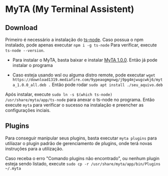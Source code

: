 # MyTA (My Terminal Assistent)


## Download
Primeiro é necessário a instalação do [ts-node](https://github.com/TypeStrong/ts-node).
Caso possua o npm instalado, pode apenas executar `npm i -g ts-node`
Para verificar, execute `ts-node --version`.

* Para instalar o MyTA, basta baixar e instalar [MyTA 1.0.0](https://drive.google.com/file/d/1YXknTpYO9ECiz8gPfcN91scLI5RqLUE-/view?usp=sharing). Então já pode instalar o programa

* Caso esteja usando wsl ou alguma distro remote, pode executar `wget https://download1319.mediafire.com/9ypeaogmgnwg/j9pg4mjwugcwkj6/myta_1.0.0_all.deb .`
Então pode rodar `sudo apt install ./seu_aquivo.deb`

Após instalar, execute `sudo ln -s $(which ts-node) /usr/share/myta/app/ts-node` para anexar o ts-node no programa.
Então execute `myta` para verificar o sucesso na instalação e preencher as configurações inciais.

## Plugins
Para conseguir manipular seus plugins, basta executar `myta plugins` para utiliazar o plugin padrão de gerenciamento de plugins, onde terá novas instruções para a utilização.

Caso receba o erro "Comando plugins não encontrado", ou nenhum plugin esteja sendo listado, execute `sudo cp -r /usr/share/myta/app/bin/Plugins ~/.myta`
